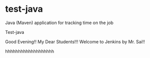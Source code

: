 # test-java
Java (Maven) application for tracking time on the job

Test-java

Good Evening!! My Dear Students!!! Welcome to Jenkins by Mr. Sai!!

hhhhhhhhhhhhhhhhhhh